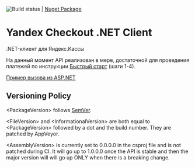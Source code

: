 ![Build status](https://ci.appveyor.com/api/projects/status/80n6r6lbn2c7p34o?svg=true) | [Nuget Package](https://www.nuget.org/packages/Yandex.Checkout.V3/)


# Yandex Checkout .NET Client

.NET-клиент для Яндекс.Кассы

На данный момент API реализован в мере, достаточной для проведения платежей по инструкции [Быстрый старт](https://kassa.yandex.ru/docs/guides/#bystryj-start) (шаги 1-4). 

[Пример вызова из ASP.NET](https://github.com/morpher-ru/Yandex.Checkout.V3/blob/master/AspNetSample/Default.aspx.cs)

## Versioning Policy

&lt;PackageVersion&gt; follows [SemVer](https://semver.org/).

&lt;FileVersion&gt; and &lt;InformationalVersion&gt; are both equal to &lt;PackageVersion&gt; followed by a dot and the build number. They are patched by AppVeyor.

&lt;AssemblyVersion&gt; is currently set to 0.0.0.0 in the csproj file and is not patched during CI. It will go up to 1.0.0.0 once the API is stable and then the major version will will go up ONLY when there is a breaking change.

